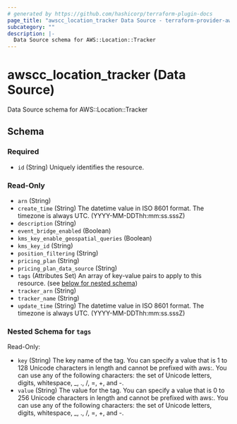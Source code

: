 ```yaml
---
# generated by https://github.com/hashicorp/terraform-plugin-docs
page_title: "awscc_location_tracker Data Source - terraform-provider-awscc"
subcategory: ""
description: |-
  Data Source schema for AWS::Location::Tracker
---
```


# awscc_location_tracker (Data Source)

Data Source schema for AWS::Location::Tracker



<!-- schema generated by tfplugindocs -->
## Schema

### Required

- `id` (String) Uniquely identifies the resource.

### Read-Only

- `arn` (String)
- `create_time` (String) The datetime value in ISO 8601 format. The timezone is always UTC. (YYYY-MM-DDThh:mm:ss.sssZ)
- `description` (String)
- `event_bridge_enabled` (Boolean)
- `kms_key_enable_geospatial_queries` (Boolean)
- `kms_key_id` (String)
- `position_filtering` (String)
- `pricing_plan` (String)
- `pricing_plan_data_source` (String)
- `tags` (Attributes Set) An array of key-value pairs to apply to this resource. (see [below for nested schema](#nestedatt--tags))
- `tracker_arn` (String)
- `tracker_name` (String)
- `update_time` (String) The datetime value in ISO 8601 format. The timezone is always UTC. (YYYY-MM-DDThh:mm:ss.sssZ)

<a id="nestedatt--tags"></a>
### Nested Schema for `tags`

Read-Only:

- `key` (String) The key name of the tag. You can specify a value that is 1 to 128 Unicode characters in length and cannot be prefixed with aws:. You can use any of the following characters: the set of Unicode letters, digits, whitespace, _, ., /, =, +, and -.
- `value` (String) The value for the tag. You can specify a value that is 0 to 256 Unicode characters in length and cannot be prefixed with aws:. You can use any of the following characters: the set of Unicode letters, digits, whitespace, _, ., /, =, +, and -.

